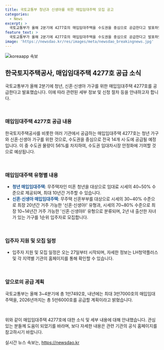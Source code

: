 ```yaml
---
title: 국토교통부 청년과 신생아를 위한 매입임대주택 모집 공고
categories:
  - News
excerpt: >
  국토교통부가 올해 2분기에 4277호의 매입임대주택을 수도권을 중심으로 공급한다고 발표하였다. 이번 공급은 청년과 신혼·신생아 가구를 대상으로 하며, 수도권 물량이 56%를 차지하고 있다. 매입임대주택은 최대 10년 또는 20년간 거주가 가능하며, 3~4인 가구를 위한 전용면적 60~85㎡의 주택 또한 공급할 예정이다. 또한 국토교통부는 내년에 최대 3만7000호, 2026년에는 총 5만6000호를 선정할 계획이라고 밝혀 사람들의 이목을 끌 것으로 보인다.
feature_text: >
  국토교통부가 올해 2분기에 4277호의 매입임대주택을 수도권을 중심으로 공급한다고 발표하였다. 이번 공급은 청년과 신혼·신생아 가구를 대상으로 하며, 수도권 물량이 56%를 차지하고 있다. 매입임대주택은 최대 10년 또는 20년간 거주가 가능하며, 3~4인 가구를 위한 전용면적 60~85㎡의 주택 또한 공급할 예정이다. 또한 국토교통부는 내년에 최대 3만7000호, 2026년에는 총 5만6000호를 선정할 계획이라고 밝혀 사람들의 이목을 끌 것으로 보인다.
image: 'https://newsdao.kr/res/images/meta/newsdao_breakingnews.jpg'
---
```


<p><img src="https://newsdao.kr/res/images/meta/newsdao_breakingnews.jpg" alt="koreaapp 속보" /></p>

<h2 data-ke-size="size26">한국토지주택공사, 매입임대주택 4277호 공급 소식</h2>

<p>국토교통부가 올해 2분기에 청년, 신혼·신생아 가구를 위한 매입임대주택 4277호를 공급한다고 발표했습니다. 이에 따라 관련된 세부 정보 및 신청 절차 등을 안내하고자 합니다.</p>

<p data-ke-size="size16">&nbsp;</p>

<h3>매입임대주택 4277호 공급 내용</h3>

<p>한국토지주택공사를 비롯한 여러 기관에서 공급하는 매입임대주택 4277호는 청년 가구와 신혼·신생아 가구를 위한 것으로, 수도권을 중심으로 전국 14개 시·도에 공급될 예정입니다. 이 중 수도권 물량이 56%를 차지하여, 수도권 임대차시장 안정화에 기여할 것으로 예상됩니다.</p>

<p data-ke-size="size16">&nbsp;</p>

<h3>매입임대주택 유형별 내용</h3>

<ul>
<li><b><span style="color: #1a5490;">청년 매입임대주택</span></b>: 무주택자인 미혼 청년을 대상으로 임대료 시세의 40~50% 수준으로 제공되며, 최대 10년간 거주할 수 있습니다.</li>
<li><b><span style="color: #1a5490;">신혼·신생아 매입임대주택</span></b>: 무주택 신혼부부를 대상으로 시세의 30~40% 수준으로 최장 20년간 거주 가능한 '신혼·신생아Ⅰ' 유형과, 시세의 70~80% 수준으로 최장 10~14년간 거주 가능한 '신혼·신생아Ⅱ' 유형으로 분류되며, 2년 내 출산한 자녀가 있는 가구를 1순위 입주자로 모집합니다.</li>
</ul>

<p data-ke-size="size16">&nbsp;</p>

<h3>입주자 지원 및 모집 일정</h3>

<ul>
<li>입주자 지원 및 모집 일정은 오는 27일부터 시작되며, 자세한 정보는 LH청약플러스 및 각 지역별 기관의 홈페이지를 통해 확인할 수 있습니다.</li>
</ul>

<p data-ke-size="size16">&nbsp;</p>

<h3>앞으로의 공급 계획</h3>

<p>국토교통부는 올해 3~4분기에 총 1만7492호, 내년에는 최대 3만7000호의 매입임대주택을, 2026년까지는 총 5만6000호를 공급할 계획이라고 밝혔습니다.</p>

<p data-ke-size="size16">&nbsp;</p>

<p>위와 같이 매입임대주택 4277호에 대한 소식 및 세부 내용에 대해 안내했습니다. 관심 있는 분들께 도움이 되었기를 바라며, 보다 자세한 내용은 관련 기관의 공식 홈페이지를 참고하시기 바랍니다.</p>
실시간 뉴스 속보는, <a href="https://newsdao.kr" rel="dofollow">https://newsdao.kr</a>


